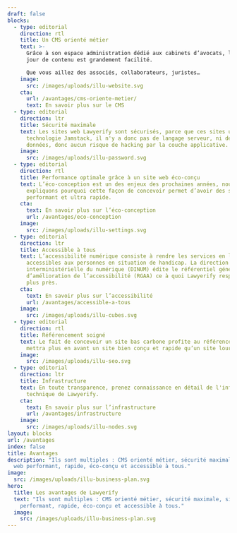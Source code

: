 ```yaml
---
draft: false
blocks:
  - type: editorial
    direction: rtl
    title: Un CMS orienté métier
    text: >-
      Grâce à son espace administration dédié aux cabinets d’avocats, la mise à
      jour de contenu est grandement facilité.

      Que vous aillez des associés, collaborateurs, juristes…
    image:
      src: /images/uploads/illu-website.svg
    cta:
      url: /avantages/cms-oriente-metier/
      text: En savoir plus sur le CMS
  - type: editorial
    direction: ltr
    title: Sécurité maximale
    text: Les sites web Lawyerify sont sécurisés, parce que ces sites utilisent la
      technologie Jamstack, il n'y a donc pas de langage serveur, ni de base de
      données, donc aucun risque de hacking par la couche applicative.
    image:
      src: /images/uploads/illu-password.svg
  - type: editorial
    direction: rtl
    title: Performance optimale grâce à un site web éco-conçu
    text: L’éco-conception est un des enjeux des prochaines années, nous vous
      expliquons pourquoi cette façon de concevoir permet d’avoir des sites web
      performant et ultra rapide.
    cta:
      text: En savoir plus sur l’éco-conception
      url: /avantages/eco-conception
    image:
      src: /images/uploads/illu-settings.svg
  - type: editorial
    direction: ltr
    title: Accessible à tous
    text: L’accessibilité numérique consiste à rendre les services en ligne
      accessibles aux personnes en situation de handicap. La direction
      interministérielle du numérique (DINUM) édite le référentiel général
      d’amélioration de l’accessibilité (RGAA) ce à quoi Lawyerify respecte au
      plus près.
    cta:
      text: En savoir plus sur l’accessibilité
      url: /avantages/accessible-a-tous
    image:
      src: /images/uploads/illu-cubes.svg
  - type: editorial
    direction: rtl
    title: Référencement soigné
    text: Le fait de concevoir un site bas carbone profite au référencement, Google
      mettra plus en avant un site bien conçu et rapide qu’un site lourd.
    image:
      src: /images/uploads/illu-seo.svg
  - type: editorial
    direction: ltr
    title: Infrastructure
    text: En toute transparence, prenez connaissance en détail de l'infrastructure
      technique de Lawyerify.
    cta:
      text: En savoir plus sur l’infrastructure
      url: /avantages/infrastructure
    image:
      src: /images/uploads/illu-nodes.svg
layout: blocks
url: /avantages
index: false
title: Avantages
description: "Ils sont multiples : CMS orienté métier, sécurité maximale, site
  web performant, rapide, éco-conçu et accessible à tous."
image:
  src: /images/uploads/illu-business-plan.svg
hero:
  title: Les avantages de Lawyerify
  text: "Ils sont multiples : CMS orienté métier, sécurité maximale, site web
    performant, rapide, éco-conçu et accessible à tous."
  image:
    src: /images/uploads/illu-business-plan.svg
---
```

